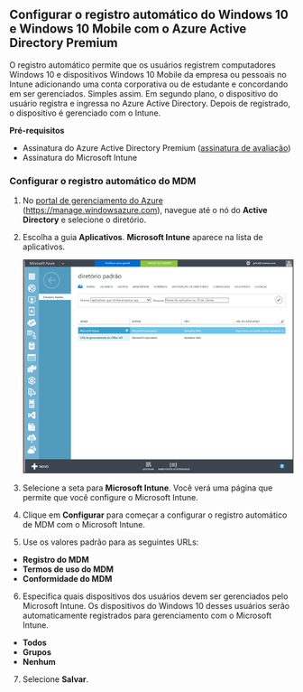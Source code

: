 ## <a name="set-up-windows-10-and-windows-10-mobile-automatic-enrollment-with-azure-active-directory-premium"></a>Configurar o registro automático do Windows 10 e Windows 10 Mobile com o Azure Active Directory Premium

O registro automático permite que os usuários registrem computadores Windows 10 e dispositivos Windows 10 Mobile da empresa ou pessoais no Intune adicionando uma conta corporativa ou de estudante e concordando em ser gerenciados. Simples assim. Em segundo plano, o dispositivo do usuário registra e ingressa no Azure Active Directory. Depois de registrado, o dispositivo é gerenciado com o Intune.

**Pré-requisitos**
- Assinatura do Azure Active Directory Premium ([assinatura de avaliação](http://go.microsoft.com/fwlink/?LinkID=816845))
- Assinatura do Microsoft Intune


### <a name="configure-automatic-mdm-enrollment"></a>Configurar o registro automático do MDM

1. No [portal de gerenciamento do Azure](https://manage.windowsazure.com) (https://manage.windowsazure.com), navegue até o nó do **Active Directory** e selecione o diretório.

2. Escolha a guia **Aplicativos**. **Microsoft Intune** aparece na lista de aplicativos.

    ![Aplicativos do Azure AD com o Microsoft Intune](../media/aad-intune-app.png)

3. Selecione a seta para **Microsoft Intune**. Você verá uma página que permite que você configure o Microsoft Intune.

4. Clique em **Configurar** para começar a configurar o registro automático de MDM com o Microsoft Intune.

5. Use os valores padrão para as seguintes URLs:

  - **Registro do MDM**
  - **Termos de uso do MDM** 
  - **Conformidade do MDM**

6.  Especifica quais dispositivos dos usuários devem ser gerenciados pelo Microsoft Intune. Os dispositivos do Windows 10 desses usuários serão automaticamente registrados para gerenciamento com o Microsoft Intune.

  - **Todos**
  - **Grupos**
  - **Nenhum**

7. Selecione **Salvar**.
